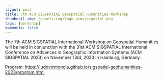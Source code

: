 ```yaml
---
layout: post
title: 7th ACM SIGSPATIAL Geospatial Humanities Workshop
thumbnail-img: /assets/img/logo_acmsigspatial.png
tags: [workshop]
comments: false
---
```



The 7th ACM SIGSPATIAL International Workshop on Geospatial Humanities will be held in conjunction with the 31st ACM SIGSPATIAL International Conference on Advances in Geographic Information Systems (ACM SIGSPATIAL 2023) on November 13rd, 2023 in Hamburg, Germany.

Program: [https://ludovicmoncla.github.io/sigspatial-geohumanities-2023/program.html ](https://ludovicmoncla.github.io/sigspatial-geohumanities-2023/program.html) 